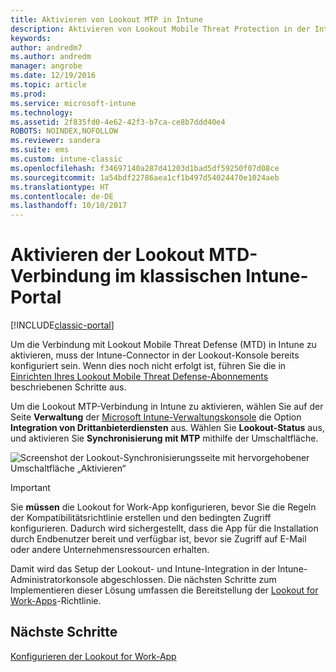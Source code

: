 ```yaml
---
title: Aktivieren von Lookout MTP in Intune
description: Aktivieren von Lookout Mobile Threat Protection in der Intune-Verwaltungskonsole.
keywords: 
author: andredm7
ms.author: andredm
manager: angrobe
ms.date: 12/19/2016
ms.topic: article
ms.prod: 
ms.service: microsoft-intune
ms.technology: 
ms.assetid: 2f835fd0-4e62-42f3-b7ca-ce8b7ddd40e4
ROBOTS: NOINDEX,NOFOLLOW
ms.reviewer: sandera
ms.suite: ems
ms.custom: intune-classic
ms.openlocfilehash: f34697140a287d41203d1bad5df59250f07d08ce
ms.sourcegitcommit: 1a54bdf22786aea1cf1b497d54024470e1024aeb
ms.translationtype: HT
ms.contentlocale: de-DE
ms.lasthandoff: 10/10/2017
---
```

# <a name="enable-lookout-mtd-connection-in-the-intune-classic-portal"></a>Aktivieren der Lookout MTD-Verbindung im klassischen Intune-Portal

[!INCLUDE[classic-portal](../includes/classic-portal.md)]

Um die Verbindung mit Lookout Mobile Threat Defense (MTD) in Intune zu aktivieren, muss der Intune-Connector in der Lookout-Konsole bereits konfiguriert sein.  Wenn dies noch nicht erfolgt ist, führen Sie die in [Einrichten Ihres Lookout Mobile Threat Defense-Abonnements](setup-your-lookout-mtd-subscription.md) beschriebenen Schritte aus.

Um die Lookout MTP-Verbindung in Intune zu aktivieren, wählen Sie auf der Seite **Verwaltung** der [Microsoft Intune-Verwaltungskonsole](https://manage.microsoft.com) die Option **Integration von Drittanbieterdiensten** aus. Wählen Sie **Lookout-Status** aus, und aktivieren Sie **Synchronisierung mit MTP** mithilfe der Umschaltfläche.

![Screenshot der Lookout-Synchronisierungsseite mit hervorgehobener Umschaltfläche „Aktivieren“](../media/mtp/lookout-intune-synchronization.png)

>[!IMPORTANT]
> Sie **müssen** die Lookout for Work-App konfigurieren, bevor Sie die Regeln der Kompatibilitätsrichtlinie erstellen und den bedingten Zugriff konfigurieren. Dadurch wird sichergestellt, dass die App für die Installation durch Endbenutzer bereit und verfügbar ist, bevor sie Zugriff auf E-Mail oder andere Unternehmensressourcen erhalten.

Damit wird das Setup der Lookout- und Intune-Integration in der Intune-Administratorkonsole abgeschlossen.  Die nächsten Schritte zum Implementieren dieser Lösung umfassen die Bereitstellung der [Lookout for Work-Apps](/intune-classic/deploy-use/device-threat-protection-policy)-Richtlinie.


## <a name="next-steps"></a>Nächste Schritte
[Konfigurieren der Lookout for Work-App](/intune-classic/deploy-use/device-threat-protection-apps)
